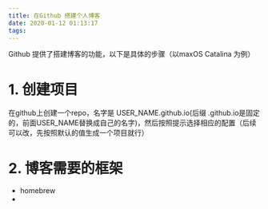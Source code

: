 ```yaml
---
title: 在Github 搭建个人博客
date: 2020-01-12 01:13:17
tags:
---
```

Github 提供了搭建博客的功能，以下是具体的步骤（以maxOS Catalina 为例）
# 1. 创建项目
在github上创建一个repo，名字是 USER_NAME.github.io(后缀 .github.io是固定的，前面USER_NAME替换成自己的名字)，然后按照提示选择相应的配置（后续可以改，先按照默认的值生成一个项目就行）
# 2. 博客需要的框架
* homebrew
* 
> 